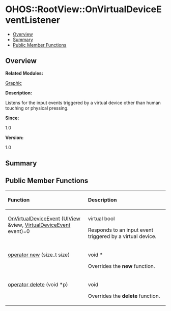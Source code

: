 # OHOS::RootView::OnVirtualDeviceEventListener<a name="EN-US_TOPIC_0000001054479583"></a>

-   [Overview](#section1074318899165633)
-   [Summary](#section1843961137165633)
-   [Public Member Functions](#pub-methods)

## **Overview**<a name="section1074318899165633"></a>

**Related Modules:**

[Graphic](graphic.md)

**Description:**

Listens for the input events triggered by a virtual device other than human touching or physical pressing. 

**Since:**

1.0

**Version:**

1.0

## **Summary**<a name="section1843961137165633"></a>

## Public Member Functions<a name="pub-methods"></a>

<a name="table138755357165633"></a>
<table><thead align="left"><tr id="row171089755165633"><th class="cellrowborder" valign="top" width="50%" id="mcps1.1.3.1.1"><p id="p1991773041165633"><a name="p1991773041165633"></a><a name="p1991773041165633"></a>Function</p>
</th>
<th class="cellrowborder" valign="top" width="50%" id="mcps1.1.3.1.2"><p id="p1768344565165633"><a name="p1768344565165633"></a><a name="p1768344565165633"></a>Description</p>
</th>
</tr>
</thead>
<tbody><tr id="row1971508803165633"><td class="cellrowborder" valign="top" width="50%" headers="mcps1.1.3.1.1 "><p id="p1755642860165633"><a name="p1755642860165633"></a><a name="p1755642860165633"></a><a href="graphic.md#ga548d8e9577a986223ff134c32eece547">OnVirtualDeviceEvent</a> (<a href="ohos-uiview.md">UIView</a> &amp;view, <a href="ohos-virtualdeviceevent.md">VirtualDeviceEvent</a> event)=0</p>
</td>
<td class="cellrowborder" valign="top" width="50%" headers="mcps1.1.3.1.2 "><p id="p799156417165633"><a name="p799156417165633"></a><a name="p799156417165633"></a>virtual bool </p>
<p id="p1250705251165633"><a name="p1250705251165633"></a><a name="p1250705251165633"></a>Responds to an input event triggered by a virtual device. </p>
</td>
</tr>
<tr id="row1910126629165633"><td class="cellrowborder" valign="top" width="50%" headers="mcps1.1.3.1.1 "><p id="p750491759165633"><a name="p750491759165633"></a><a name="p750491759165633"></a><a href="graphic.md#ga4854963aa969ee20a6cd174a70f5cd23">operator new</a> (size_t size)</p>
</td>
<td class="cellrowborder" valign="top" width="50%" headers="mcps1.1.3.1.2 "><p id="p1041257138165633"><a name="p1041257138165633"></a><a name="p1041257138165633"></a>void * </p>
<p id="p1094618107165633"><a name="p1094618107165633"></a><a name="p1094618107165633"></a>Overrides the <strong id="b2108924137165633"><a name="b2108924137165633"></a><a name="b2108924137165633"></a>new</strong> function. </p>
</td>
</tr>
<tr id="row1434330964165633"><td class="cellrowborder" valign="top" width="50%" headers="mcps1.1.3.1.1 "><p id="p496443725165633"><a name="p496443725165633"></a><a name="p496443725165633"></a><a href="graphic.md#gadf1997a0f56ac2b220e7f0f8e8e0a6ef">operator delete</a> (void *p)</p>
</td>
<td class="cellrowborder" valign="top" width="50%" headers="mcps1.1.3.1.2 "><p id="p768172976165633"><a name="p768172976165633"></a><a name="p768172976165633"></a>void </p>
<p id="p1397959270165633"><a name="p1397959270165633"></a><a name="p1397959270165633"></a>Overrides the <strong id="b1775035241165633"><a name="b1775035241165633"></a><a name="b1775035241165633"></a>delete</strong> function. </p>
</td>
</tr>
</tbody>
</table>

